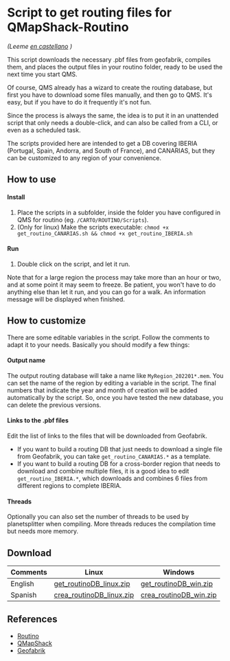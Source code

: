 # Script to get routing files for QMapShack-Routino

*(Leeme [en castellano](Leeme.md) )* 

This script downloads the necessary .pbf files from geofabrik, compiles them, and places the output files in your routino folder, ready to be used the next time you start QMS.

Of course, QMS already has a wizard to create the routing database, but first you have to download some files manually, and then go to QMS. It's easy, but if you have to do it frequently it's not fun. 

Since the process is always the same, the idea is to put it in an unattended script that only needs a double-click, and can also be called from a CLI, or even as a scheduled task.

The scripts provided here are intended to get a DB covering IBERIA (Portugal, Spain, Andorra, and South of France), and CANARIAS,  but they can be customized to any region of your convenience.


## How to use
#### Install
1. Place the scripts in a subfolder, inside  the folder you have configured in QMS for routino (eg. `/CARTO/ROUTINO/Scripts`).
2. (Only for linux) Make the scripts executable: `chmod +x get_routino_CANARIAS.sh && chmod +x get_routino_IBERIA.sh`    
#### Run
1. Double click on the script, and let it run.

Note that for a large region the process may take more than an hour or two, and at some point it may seem to freeze. Be patient, you won't have to do anything else than let it run, and you can go for a walk. An information message will be displayed when finished. 

## How to customize

There are some editable variables in the script. Follow the comments to adapt it to your needs. Basically you should modify a few things:

#### Output name

The output routing database will take a name like `MyRegion_202201*.mem`. You can set the name of the region by editing a variable in the script. The final numbers that indicate the year and month of creation will be added automatically by the script. So, once you have tested the new database, you can delete the previous versions.

#### Links to the .pbf files

Edit the list of links to the files that will be downloaded from Geofabrik.

- If you want to build a routing DB that just needs to download a single file from Geofabrik, you can take `get_routino_CANARIAS.*` as a template.
- If you want to build a routing DB for a cross-border region that needs to download and combine multiple files, it is a good idea to edit `get_routino_IBERIA.*`, which downloads and combines 6 files from different regions to complete IBERIA.

#### Threads
Optionally you can also set the number of threads to be used by planetsplitter when compiling. More threads reduces the compilation time but needs more memory.

## Download

|Comments|Linux|Windows
|---|---|---|
|English|[get_routinoDB_linux.zip](https://github.com/mitxel-m/get_routino_DB/releases/download/1.0/get_routinoDB_linux.zip)|[get_routinoDB_win.zip](https://github.com/mitxel-m/get_routino_DB/releases/download/1.0/get_routinoDB_win.zip)|
|Spanish|[crea_routinoDB_linux.zip](https://github.com/mitxel-m/get_routino_DB/releases/download/1.0/crea_routinoDB_linux.zip)|[crea_routinoDB_win.zip](https://github.com/mitxel-m/get_routino_DB/releases/download/1.0/crea_routinoDB_win.zip)|

## References
- [Routino](http://routino.org)
- [QMapShack](https://github.com/Maproom/qmapshack)
- [Geofabrik](http://download.geofabrik.de)
